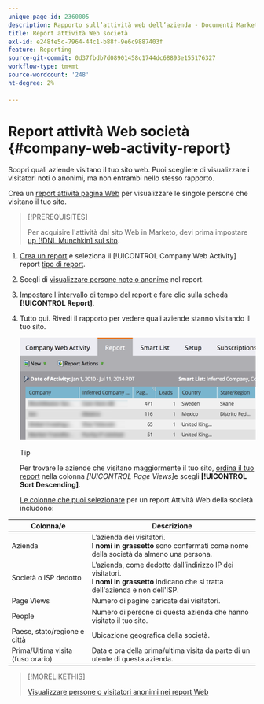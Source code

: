 ```yaml
---
unique-page-id: 2360005
description: Rapporto sull’attività web dell’azienda - Documenti Marketo - Documentazione del prodotto
title: Report attività Web società
exl-id: e248fe5c-7964-44c1-b88f-9e6c9887403f
feature: Reporting
source-git-commit: 0d37fbdb7d08901458c1744dc68893e155176327
workflow-type: tm+mt
source-wordcount: '248'
ht-degree: 2%

---
```


# Report attività Web società {#company-web-activity-report}

Scopri quali aziende visitano il tuo sito web. Puoi scegliere di visualizzare i visitatori noti o anonimi, ma non entrambi nello stesso rapporto.

Crea un [report attività pagina Web](/help/marketo/product-docs/reporting/basic-reporting/report-types/web-page-activity-report.md) per visualizzare le singole persone che visitano il tuo sito.

>[!PREREQUISITES]
>
>Per acquisire l&#39;attività dal sito Web in Marketo, devi prima impostare [up [!DNL Munchkin] sul sito](/help/marketo/product-docs/administration/additional-integrations/add-munchkin-tracking-code-to-your-website.md).

1. [Crea un report](/help/marketo/product-docs/reporting/basic-reporting/creating-reports/create-a-report-in-a-program.md) e seleziona il [!UICONTROL Company Web Activity] report [tipo di report](report-type-overview.md).

1. Scegli di [visualizzare persone note o anonime](/help/marketo/product-docs/reporting/basic-reporting/report-activity/display-people-or-anonymous-visitors-in-web-reports.md) nel report.

1. [Impostare l&#39;intervallo di tempo del report](/help/marketo/product-docs/reporting/basic-reporting/editing-reports/change-a-report-time-frame.md) e fare clic sulla scheda **[!UICONTROL Report]**.

1. Tutto qui. Rivedi il rapporto per vedere quali aziende stanno visitando il tuo sito.

   ![](assets/image2014-9-16-11-3a0-3a24.png)

   >[!TIP]
   >
   >Per trovare le aziende che visitano maggiormente il tuo sito, [ordina il tuo report](/help/marketo/product-docs/reporting/basic-reporting/editing-reports/sort-report-on-columns.md) nella colonna _[!UICONTROL Page Views]_&#x200B;e scegli **[!UICONTROL Sort Descending]**.

   [Le colonne che puoi selezionare](/help/marketo/product-docs/reporting/basic-reporting/editing-reports/select-report-columns.md) per un report Attività Web della società includono:

<table> 
 <thead> 
  <tr> 
   <th>Colonna/e</th> 
   <th>Descrizione</th> 
  </tr> 
 </thead> 
 <tbody> 
  <tr> 
   <td>Azienda</td> 
   <td>L’azienda dei visitatori.<br> <strong>I nomi in grassetto</strong> sono confermati come nome della società da almeno una persona.</td> 
  </tr> 
  <tr> 
   <td>Società o ISP dedotto</td> 
   <td>L’azienda, come dedotto dall’indirizzo IP dei visitatori. <br> <strong>I nomi in grassetto</strong> indicano che si tratta dell'azienda e non dell'ISP. </td> 
  </tr> 
  <tr> 
   <td>Page Views</td> 
   <td>Numero di pagine caricate dai visitatori.</td> 
  </tr> 
  <tr> 
   <td>People</td> 
   <td>Numero di persone di questa azienda che hanno visitato il tuo sito.</td> 
  </tr> 
  <tr> 
   <td>Paese, stato/regione e città</td> 
   <td>Ubicazione geografica della società.</td> 
  </tr> 
  <tr> 
   <td>Prima/Ultima visita (fuso orario)</td> 
   <td>Data e ora della prima/ultima visita da parte di un utente di questa azienda.</td> 
  </tr> 
 </tbody> 
</table>

>[!MORELIKETHIS]
>
>[Visualizzare persone o visitatori anonimi nei report Web](/help/marketo/product-docs/reporting/basic-reporting/report-activity/display-people-or-anonymous-visitors-in-web-reports.md)
